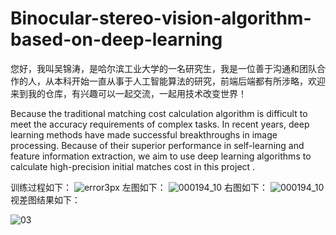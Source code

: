 # Binocular-stereo-vision-algorithm-based-on-deep-learning
您好，我叫吴锦涛，是哈尔滨工业大学的一名研究生，我是一位善于沟通和团队合作的人，从本科开始一直从事于人工智能算法的研究，前端后端都有所涉略，欢迎来到我的仓库，有兴趣可以一起交流，一起用技术改变世界！

Because the traditional matching cost calculation algorithm is difficult to meet the accuracy requirements of complex tasks. In recent years, deep learning methods have made successful breakthroughs in image processing. Because of their superior performance in self-learning and feature information extraction, we aim to use deep learning algorithms to calculate high-precision initial matches cost in this project .

训练过程如下：
![error3px](https://user-images.githubusercontent.com/45363047/113674595-f2823580-96ec-11eb-9315-18d2b1c1797a.png)
左图如下：
![000194_10](https://user-images.githubusercontent.com/45363047/113675822-55280100-96ee-11eb-88aa-317ecb93ad38.png)
右图如下：
![000194_10](https://user-images.githubusercontent.com/45363047/113675859-5f49ff80-96ee-11eb-8d22-10c02e775c24.png)
视差图结果如下：

![03](https://user-images.githubusercontent.com/45363047/113674915-56a4f980-96ed-11eb-92a5-77c25e1fe399.png)
